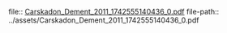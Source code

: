 file:: [Carskadon_Dement_2011_1742555140436_0.pdf](../assets/Carskadon_Dement_2011_1742555140436_0.pdf)
file-path:: ../assets/Carskadon_Dement_2011_1742555140436_0.pdf
